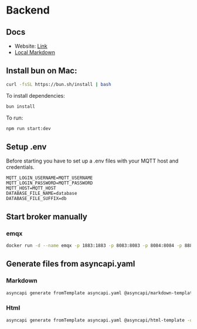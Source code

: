 # Backend

## Docs

- Website: [Link](https://makoeta.github.io/digkickDoc/#operation-send-gameStatus)
- [Local Markdown](./docs/asyncapi.md)

## Install bun on Mac:

```bash
curl -fsSL https://bun.sh/install | bash
```

To install dependencies:

```bash
bun install
```

To run:

```bash
npm run start:dev
```

## Setup .env

Before starting you have to set up a .env files with your MQTT host and credentials.

```dotenv
MQTT_LOGIN_USERNAME=MQTT_USERNAME
MQTT_LOGIN_PASSWORD=MQTT_PASSWORD
MQTT_HOST=MQTT_HOST
DATABASE_FILE_NAME=database
DATABASE_FILE_SUFFIX=db
```

## Start broker manually

### emqx

```bash
docker run -d --name emqx -p 1883:1883 -p 8083:8083 -p 8084:8084 -p 8883:8883 -p 18083:18083  emqx:5.6.0
```

## Generate files from asyncapi.yaml

### Markdown

```bash
asyncapi generate fromTemplate asyncapi.yaml @asyncapi/markdown-template -o docs --force-write
```

### Html

```bash
asyncapi generate fromTemplate asyncapi.yaml @asyncapi/html-template -o docs --force-write
```
